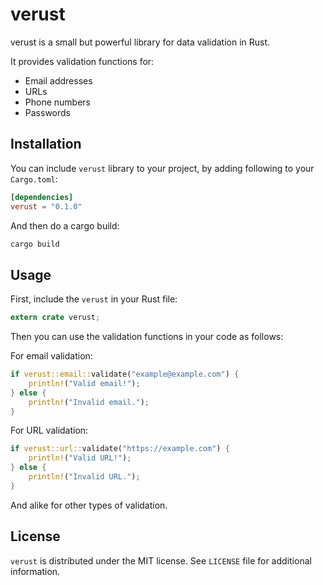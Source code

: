 # verust

verust is a small but powerful library for data validation in Rust.

It provides validation functions for:

* Email addresses
* URLs
* Phone numbers
* Passwords

## Installation

You can include `verust` library to your project, by adding following to your `Cargo.toml`:

```toml
[dependencies]
verust = "0.1.0"
```

And then do a cargo build:

```bash
cargo build
```

## Usage

First, include the `verust` in your Rust file:

```rust
extern crate verust;
```

Then you can use the validation functions in your code as follows:

For email validation:

```rust
if verust::email::validate("example@example.com") {
    println!("Valid email!");
} else {
    println!("Invalid email.");
}
```

For URL validation:

```rust
if verust::url::validate("https://example.com") {
    println!("Valid URL!");
} else {
    println!("Invalid URL.");
}
```

And alike for other types of validation.

## License

`verust` is distributed under the MIT license. See `LICENSE` file for additional information.

